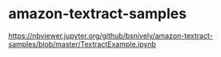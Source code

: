 # amazon-textract-samples

https://nbviewer.jupyter.org/github/bsnively/amazon-textract-samples/blob/master/TextractExample.ipynb
